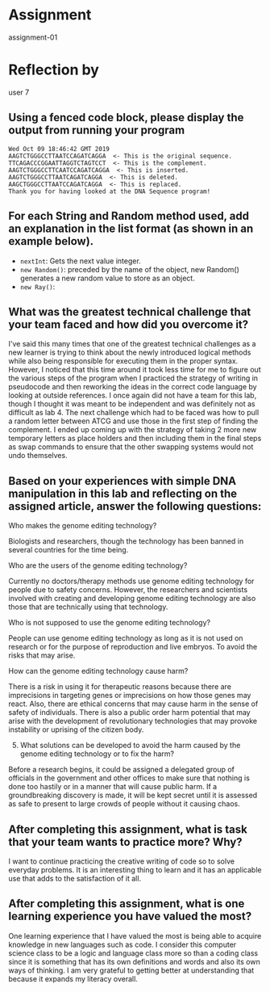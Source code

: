 # Assignment

assignment-01

# Reflection by

user 7

## Using a fenced code block, please display the output from running your program
```> Task :run
Wed Oct 09 18:46:42 GMT 2019
AAGTCTGGGCCTTAATCCAGATCAGGA  <- This is the original sequence.
TTCAGACCCGGAATTAGGTCTAGTCCT  <- This is the complement.
AAGTCTGGGCCTTCAATCCAGATCAGGA  <- This is inserted.
AAGTCTGGGCCTTAATCAGATCAGGA  <- This is deleted.
AAGCTGGGCCTTAATCCAGATCAGGA  <- This is replaced.
Thank you for having looked at the DNA Sequence program!
```
## For each String and Random method used, add an explanation in the list format (as shown in an example below).

- `nextInt`: Gets the next value integer.
- `new Random()`: preceded by the name of the object, new Random() generates a new random value to store as an object.
- `new Ray()`:

## What was the greatest technical challenge that your team faced and how did you overcome it?

I've said this many times that one of the greatest technical challenges as a new learner is trying to think about the newly introduced logical methods while also being responsible for executing them in the proper syntax. However, I noticed that this time around it took less time for me to figure out the various steps of the program when I practiced the strategy of writing in pseudocode and then reworking the ideas in the correct code language by looking at outside references. I once again did not have a team for this lab, though I thought it was meant to be independent and was definitely not as difficult as lab 4. The next challenge which had to be faced was how to pull a random letter between ATCG and use those in the first step of finding the complement. I ended up coming up with the strategy of taking 2 more new temporary letters as place holders and then including them in the final steps as swap commands to ensure that the other swapping systems would not undo themselves.

## Based on your experiences with simple DNA manipulation in this lab and reflecting on the assigned article, answer the following questions:

Who makes the genome editing technology?

Biologists and researchers, though the technology has been banned in several countries for the time being.

Who are the users of the genome editing technology?

Currently no doctors/therapy methods use genome editing technology for people due to safety concerns. However, the researchers and scientists involved with creating and developing genome editing technology are also those that are technically using that technology.

Who is not supposed to use the genome editing technology?

People can use genome editing technology as long as it is not used on research or for the purpose of reproduction and live embryos. To avoid the risks that may arise.

How can the genome editing technology cause harm?

There is a risk in using it for therapeutic reasons because there are imprecisions in targeting genes or imprecisions on how those genes may react. Also, there are ethical concerns that may cause harm in the sense of safety of individuals. There is also a public order harm potential that may arise with the development of revolutionary technologies that may provoke instability or uprising of the citizen body.

5. What solutions can be developed to avoid the harm caused by the genome editing technology or to fix the harm?

Before a research begins, it could be assigned a delegated group of officials in the government and other offices to make sure that nothing is done too hastily or in a manner that will cause public harm. If a groundbreaking discovery is made, it will be kept secret until it is assessed as safe to present to large crowds of people without it causing chaos.

## After completing this assignment, what is task that your team wants to practice more? Why?

I want to continue practicing the creative writing of code so to solve everyday problems. It is an interesting thing to learn and it has an applicable use that adds to the satisfaction of it all.

## After completing this assignment, what is one learning experience you have valued the most?

One learning experience that I have valued the most is being able to acquire knowledge in new languages such as code. I consider this computer science class to be a logic and language class more so than a coding class since it is something that has its own definitions and words and also its own ways of thinking. I am very grateful to getting better at understanding that because it expands my literacy overall.
